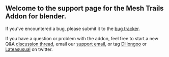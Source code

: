 ## Welcome to the support page for the Mesh Trails Addon for blender.

If you've encountered a bug, please submit it to the [bug tracker](https://github.com/dillongoostudios/MeshTrailsSupport/issues/new?labels=bug&title=New+bug+report&body=Describe+your+issue+here).

If you have a question or problem with the addon, feel free to start a new Q&A [discussion thread](https://github.com/dillongoostudios/MeshTrailsSupport/discussions/new), email our [support email](mailto:support@dillongoostudios.com?subject=MeshTrails+Support), or tag [Dillongoo](https://twitter.com/dillongoo) or [Lateasusual](https://twitter.com/lateasusual_) on twitter.
